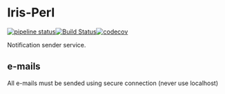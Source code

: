 # Iris-Perl

[![pipeline status](https://git.daedalus-project.io/daedalusproject/Iris-Perl/badges/master/pipeline.svg)](https://git.daedalus-project.io/daedalusproject/Iris-Perl/commits/master)[![Build Status](https://travis-ci.org/daedalusproject/Iris-Perl.svg?branch=develop)](https://travis-ci.org/daedalusproject/Iris-Perl)[![codecov](https://codecov.io/gh/daedalusproject/Iris-Perl/branch/develop/graph/badge.svg)](https://codecov.io/gh/daedalusproject/Iris-Perl)

Notification sender service.

## e-mails

All e-mails must be sended using secure connection (never use localhost)
